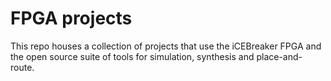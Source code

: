 # FPGA projects

This repo houses a collection of projects that use the iCEBreaker FPGA and the open source suite of tools for simulation, synthesis and place-and-route.